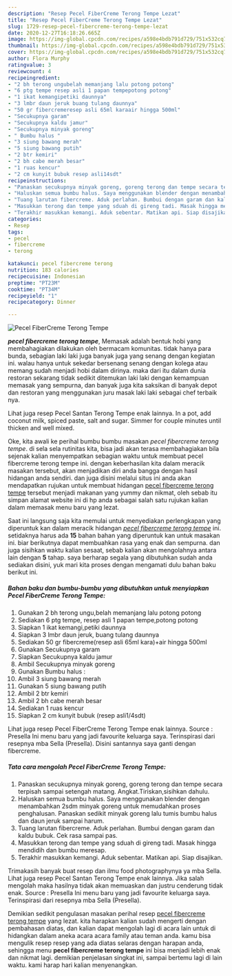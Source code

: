 ```yaml
---
description: "Resep Pecel FiberCreme Terong Tempe Lezat"
title: "Resep Pecel FiberCreme Terong Tempe Lezat"
slug: 1729-resep-pecel-fibercreme-terong-tempe-lezat
date: 2020-12-27T16:18:26.665Z
image: https://img-global.cpcdn.com/recipes/a598e4bdb791d729/751x532cq70/pecel-fibercreme-terong-tempe-foto-resep-utama.jpg
thumbnail: https://img-global.cpcdn.com/recipes/a598e4bdb791d729/751x532cq70/pecel-fibercreme-terong-tempe-foto-resep-utama.jpg
cover: https://img-global.cpcdn.com/recipes/a598e4bdb791d729/751x532cq70/pecel-fibercreme-terong-tempe-foto-resep-utama.jpg
author: Flora Murphy
ratingvalue: 3
reviewcount: 4
recipeingredient:
- "2 bh terong ungubelah memanjang lalu potong potong"
- "6 ptg tempe resep asli 1 papan tempepotong potong"
- "1 ikat kemangipetiki daunnya"
- "3 lmbr daun jeruk buang tulang daunnya"
- "50 gr fibercremeresep asli 65ml karaair hingga 500ml"
- "Secukupnya garam"
- "Secukupnya kaldu jamur"
- "Secukupnya minyak goreng"
- " Bumbu halus "
- "3 siung bawang merah"
- "5 siung bawang putih"
- "2 btr kemiri"
- "2 bh cabe merah besar"
- "1 ruas kencur"
- "2 cm kunyit bubuk resep asli14sdt"
recipeinstructions:
- "Panaskan secukupnya minyak goreng, goreng terong dan tempe secara terpisah sampai setengah matang. Angkat.Tiriskan,sisihkan dahulu."
- "Haluskan semua bumbu halus. Saya menggunakan blender dengan menambahkan 2sdm minyak goreng untuk memudahkan proses penghalusan. Panaskan sedikit minyak goreng lalu tumis bumbu halus dan daun jeruk sampai harum."
- "Tuang larutan fibercreme. Aduk perlahan. Bumbui dengan garam dan kaldu bubuk. Cek rasa sampai pas."
- "Masukkan terong dan tempe yang sduah di gireng tadi. Masak hingga mendidih dan bumbu meresap."
- "Terakhir masukkan kemangi. Aduk sebentar. Matikan api. Siap disajikan."
categories:
- Resep
tags:
- pecel
- fibercreme
- terong

katakunci: pecel fibercreme terong 
nutrition: 183 calories
recipecuisine: Indonesian
preptime: "PT23M"
cooktime: "PT34M"
recipeyield: "1"
recipecategory: Dinner

---
```



![Pecel FiberCreme Terong Tempe](https://img-global.cpcdn.com/recipes/a598e4bdb791d729/751x532cq70/pecel-fibercreme-terong-tempe-foto-resep-utama.jpg)

<b><i>pecel fibercreme terong tempe</i></b>, Memasak adalah bentuk hobi yang membahagiakan dilakukan oleh bermacam komunitas. tidak hanya para bunda, sebagian laki laki juga banyak juga yang senang dengan kegiatan ini. walau hanya untuk sekedar bersenang senang dengan kolega atau memang sudah menjadi hobi dalam dirinya. maka dari itu dalam dunia restoran sekarang tidak sedikit ditemukan laki laki dengan kemampuan memasak yang sempurna, dan banyak juga kita saksikan di banyak depot dan restoran yang menggunakan juru masak laki laki sebagai chef terbaik nya.

Lihat juga resep Pecel Santan Terong Tempe enak lainnya. In a pot, add coconut milk, spiced paste, salt and sugar. Simmer for couple minutes until thicken and well mixed.

Oke, kita awali ke perihal bumbu bumbu masakan <i>pecel fibercreme terong tempe</i>. di sela sela rutinitas kita, bisa jadi akan terasa membahagiakan bila sejenak kalian menyempatkan sebagian waktu untuk membuat pecel fibercreme terong tempe ini. dengan keberhasilan kita dalam meracik masakan tersebut, akan menjadikan diri anda bangga dengan hasil hidangan anda sendiri. dan juga disini melalui situs ini anda akan mendapatkan rujukan untuk membuat hidangan <u>pecel fibercreme terong tempe</u> tersebut menjadi makanan yang yummy dan nikmat, oleh sebab itu simpan alamat website ini di hp anda sebagai salah satu rujukan kalian dalam memasak menu baru yang lezat.


Saat ini langsung saja kita memulai untuk menyediakan perlengkapan yang diperuntuk kan dalam meracik hidangan <u><i>pecel fibercreme terong tempe</i></u> ini. setidaknya harus ada <b>15</b> bahan bahan yang diperuntuk kan untuk masakan ini. biar berikutnya dapat membuahkan rasa yang enak dan sempurna. dan juga sisihkan waktu kalian sesaat, sebab kalian akan mengolahnya antara lain dengan <b>5</b> tahap. saya berharap segala yang dibutuhkan sudah anda sediakan disini, yuk mari kita proses dengan mengamati dulu bahan baku berikut ini.

<!--inarticleads1-->

##### Bahan baku dan bumbu-bumbu yang dibutuhkan untuk menyiapkan Pecel FiberCreme Terong Tempe:

1. Gunakan 2 bh terong ungu,belah memanjang lalu potong potong
1. Sediakan 6 ptg tempe, resep asli 1 papan tempe,potong potong
1. Siapkan 1 ikat kemangi,petiki daunnya
1. Siapkan 3 lmbr daun jeruk, buang tulang daunnya
1. Sediakan 50 gr fibercreme(resep asli 65ml kara)+air hingga 500ml
1. Gunakan Secukupnya garam
1. Siapkan Secukupnya kaldu jamur
1. Ambil Secukupnya minyak goreng
1. Gunakan  Bumbu halus :
1. Ambil 3 siung bawang merah
1. Gunakan 5 siung bawang putih
1. Ambil 2 btr kemiri
1. Ambil 2 bh cabe merah besar
1. Sediakan 1 ruas kencur
1. Siapkan 2 cm kunyit bubuk (resep asli1/4sdt)


Lihat juga resep Pecel FiberCreme Terong Tempe enak lainnya. Source : Presella Ini menu baru yang jadi favourite keluarga saya. Terinspirasi dari resepnya mba Sella (Presella). Disini santannya saya ganti dengan fibercreme. 

<!--inarticleads2-->

##### Tata cara mengolah Pecel FiberCreme Terong Tempe:

1. Panaskan secukupnya minyak goreng, goreng terong dan tempe secara terpisah sampai setengah matang. Angkat.Tiriskan,sisihkan dahulu.
1. Haluskan semua bumbu halus. Saya menggunakan blender dengan menambahkan 2sdm minyak goreng untuk memudahkan proses penghalusan. Panaskan sedikit minyak goreng lalu tumis bumbu halus dan daun jeruk sampai harum.
1. Tuang larutan fibercreme. Aduk perlahan. Bumbui dengan garam dan kaldu bubuk. Cek rasa sampai pas.
1. Masukkan terong dan tempe yang sduah di gireng tadi. Masak hingga mendidih dan bumbu meresap.
1. Terakhir masukkan kemangi. Aduk sebentar. Matikan api. Siap disajikan.


Trimakasih banyak buat resep dan ilmu food photographynya ya mba Sella. Lihat juga resep Pecel Santan Terong Tempe enak lainnya. Jika salah mengolah maka hasilnya tidak akan memuaskan dan justru cenderung tidak enak. Source : Presella Ini menu baru yang jadi favourite keluarga saya. Terinspirasi dari resepnya mba Sella (Presella). 

Demikian sedikit pengulasan masakan perihal resep <u>pecel fibercreme terong tempe</u> yang lezat. kita harapkan kalian sudah mengerti dengan pembahasan diatas, dan kalian dapat mengolah lagi di acara lain untuk di hidangkan dalam aneka acara acara family atau teman anda. kamu bisa mengulik resep resep yang ada diatas selaras dengan harapan anda, sehingga menu <b>pecel fibercreme terong tempe</b> ini bisa menjadi lebih enak dan nikmat lagi. demikian penjelasan singkat ini, sampai bertemu lagi di lain waktu. kami harap hari kalian menyenangkan.
